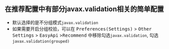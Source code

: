 ## 在推荐配置中有部分javax.validation相关的简单配置

- 默认选择的是不分组模式`javax.validation`
- 如果需要开启分组校验，可以在 <kbd>Preferences(Settings)</kbd> > <kbd>Other Settings</kbd> > <kbd>EasyApi</kbd> ><kbd>Recommend</kbd> 中移除勾选`javax.validation`, 勾选`javax.validation(grouped)`
